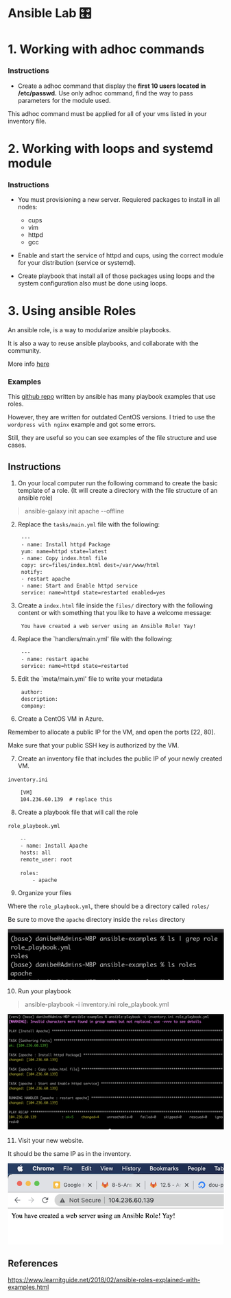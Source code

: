 # Ansible Lab 🎛

# 1. Working with adhoc commands

### Instructions

- Create a adhoc command that display the **first 10 users located in /etc/passwd.** Use only adhoc command, find the way to pass parameters for the module used.

This adhoc command must be applied for all of your vms listed in your inventory file.

# 2. Working with loops and systemd module 

### Instructions
- You must provisioning a new server. Requiered packages to install in
all nodes:
  - cups
  - vim
  - httpd
  - gcc

- Enable and start the service of httpd and cups, using the correct module for your distribution (service or systemd).

- Create playbook that install all of those packages using loops and
the system configuration also must be done using loops.

# 3. Using ansible Roles

An ansible role, is a way to modularize ansible playbooks.

It is also a way to reuse ansible playbooks, and collaborate with the community.

More info [here](https://docs.ansible.com/ansible/latest/user_guide/playbooks_reuse_roles.html)

### Examples
This [github repo](https://github.com/ansible/ansible-examples) written by ansible has many playbook examples that use roles.

However, they are written for outdated CentOS versions. I tried to use the `wordpress with nginx` example and got some errors.

Still, they are useful so you can see examples of the file structure and use cases.


## Instructions

1. On your local computer run the following command to create the basic template of a role. (It will create a directory with the file structure of an ansible role)

> ansible-galaxy init apache --offline

2. Replace the `tasks/main.yml` file with the following:

        ---
        - name: Install httpd Package
        yum: name=httpd state=latest
        - name: Copy index.html file
        copy: src=files/index.html dest=/var/www/html
        notify:
        - restart apache
        - name: Start and Enable httpd service
        service: name=httpd state=restarted enabled=yes

3. Create a `index.html` file inside the `files/` directory with the following content or with something that you like to have a welcome message:

        You have created a web server using an Ansible Role! Yay!

4. Replace the `handlers/main.yml' file with the following: 

        ---
        - name: restart apache
        service: name=httpd state=restarted

5. Edit the `meta/main.yml' file to write your metadata

        author: 
        description: 
        company: 
    
6. Create a CentOS VM in Azure.

Remember to allocate a public IP for the VM, and open the ports [22, 80].

Make sure that your public SSH key is authorized by the VM.

7. Create an inventory file that includes the public IP of your newly created VM.

`inventory.ini`

        [VM]
        104.236.60.139  # replace this

8. Create a playbook file that will call the role

`role_playbook.yml` 

        --
        - name: Install Apache
        hosts: all
        remote_user: root

        roles:
            - apache

9. Organize your files

Where the `role_playbook.yml`, there should be a directory called `roles/`

Be sure to move the `apache` directory inside the `roles` directory

![](/extra-docs/img/roles_file_structure.png)


10. Run your playbook

> ansible-playbook -i inventory.ini role_playbook.yml

![](/extra-docs/img/role_play_recap.png)

11. Visit your new website.

It should be the same IP as in the inventory.

![](/extra-docs/img/apache_homepage.png)

## References

https://www.learnitguide.net/2018/02/ansible-roles-explained-with-examples.html


